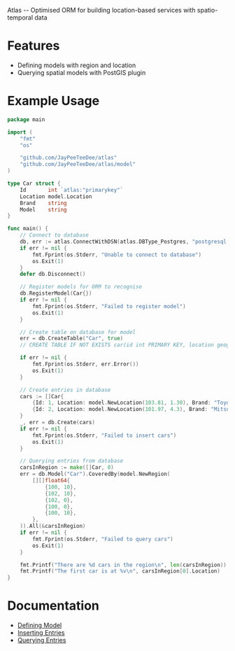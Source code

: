 Atlas -- Optimised ORM for building location-based services with spatio-temporal data

# Features
- Defining models with region and location
- Querying spatial models with PostGIS plugin

# Example Usage
```go
package main

import (
	"fmt"
	"os"

	"github.com/JayPeeTeeDee/atlas"
	"github.com/JayPeeTeeDee/atlas/model"
)

type Car struct {
	Id       int `atlas:"primarykey"`
	Location model.Location
	Brand    string
	Model    string
}

func main() {
	// Connect to database
	db, err := atlas.ConnectWithDSN(atlas.DBType_Postgres, "postgresql://username:password@localhost/database")
	if err != nil {
		fmt.Fprint(os.Stderr, "Unable to connect to database")
		os.Exit(1)
	}
	defer db.Disconnect()

	// Register models for ORM to recognise
	db.RegisterModel(Car{})
	if err != nil {
		fmt.Fprint(os.Stderr, "Failed to register model")
		os.Exit(1)
	}

	// Create table on database for model
	err = db.CreateTable("Car", true)
	// CREATE TABLE IF NOT EXISTS car(id int PRIMARY KEY, location geography(point), brand varchar(255), model varchar(255));"

	if err != nil {
		fmt.Fprint(os.Stderr, err.Error())
		os.Exit(1)
	}

	// Create entries in database
	cars := []Car{
		{Id: 1, Location: model.NewLocation(103.81, 1.30), Brand: "Toyota", Model: "Corolla Altis"},
		{Id: 2, Location: model.NewLocation(101.97, 4.3), Brand: "Mitsubishi", Model: "Lancer"},
	}
	_, err = db.Create(cars)
	if err != nil {
		fmt.Fprint(os.Stderr, "Failed to insert cars")
		os.Exit(1)
	}

	// Querying entries from database
	carsInRegion := make([]Car, 0)
	err = db.Model("Car").CoveredBy(model.NewRegion(
		[][]float64{
			{100, 10},
			{102, 10},
			{102, 0},
			{100, 0},
			{100, 10},
		},
	)).All(&carsInRegion)
	if err != nil {
		fmt.Fprint(os.Stderr, "Failed to query cars")
		os.Exit(1)
	}

	fmt.Printf("There are %d cars in the region\n", len(carsInRegion))
	fmt.Printf("The first car is at %v\n", carsInRegion[0].Location)
}

```

# Documentation
- [Defining Model](https://github.com/JayPeeTeeDee/atlas/blob/master/docs/defining-model.md)
- [Inserting Entries](https://github.com/JayPeeTeeDee/atlas/blob/master/docs/inserting-entries.md)
- [Querying Entries](https://github.com/JayPeeTeeDee/atlas/blob/master/docs/querying-entries.md)



